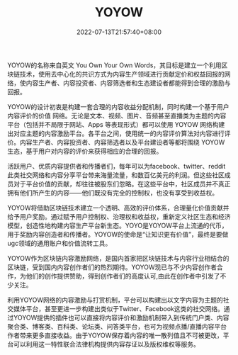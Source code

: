 ﻿---
weight: 
title: "YOYOW"
description: "YOYOW的名称来自英文 You Own Your Own Words，其目标是建立一个利用区块链技术，使用去中心化的共识方式为内容生产领域进行贡献定价和权益回报的网络，使内容生产者、内容投资者、内容筛选者和生态建设者都能得到合理的激励与回报。"
date: 2022-07-13T21:57:40+08:00
lastmod: 2022-07-13T16:45:40+08:00
draft: false
authors: ["yangsi"]
featuredImage: "yoyow.webp"
link: "https://yoyow.org/     https://www.120btc.com/baike/coin/183037272.html"
tags: ["数字代币","YOYOW"]
categories: ["navigation"]
navigation: ["数字代币"]
lightgallery: true
toc: true
pinned: false
recommend: false
recommend1: false
---
YOYOW的名称来自英文 You Own Your Own Words，其目标是建立一个利用区块链技术，使用去中心化的共识方式为内容生产领域进行贡献定价和权益回报的网络，使内容生产者、内容投资者、内容筛选者和生态建设者都能得到合理的激励与回报。

YOYOW的设计初衷是构建一套合理的内容收益分配机制，同时构建一个基于用户内容评价的价值 网络。无论是文本、视频、图片、音频甚至直播类为主题的内容平台（包括并不局限于网站、Apps 等表现形式）都可以使用 YOYOW 网络构建出对应主题的内容激励平台。各平台之间，使用统一的内容评价算法对内容进行评价。内容生产者、内容投资者、内容筛选者以及平台建设者等都将围绕 YOYOW 生态，基于用户对内容的评价来获得相应的合理的回报。

活跃用户、优质内容提供者和传播者们，每年可以为facebook、twitter、reddit此类社交网络和内容分享平台带来海量流量，和数百亿美元的利润。但这些社区成员对于平台价值的贡献，却往往被股东们忽略。在这些平台中，社区成员并不真正拥有他们所产生的内容——他们既没有完全的控制权，也没有享受到收益权。

YOYOW将借助区块链技术建立一个透明、高效的评价体系，合理量化价值贡献并给予用户奖励。通过赋予用户控制权、治理权和收益权，重新定义社区生态和经济模型，创造性地构建内容生产平台新生态。YOYO是YOYOW平台上流通的代币，用于奖励内容创造者和传播者。YOYOW的使命是“让知识更有价值”，最终是要做ugc领域的通用账户和价值流转工具。

YOYOW作为区块链内容激励网络，是国内首家把区块链技术与内容行业相结合的区块链，受到国内内容创作者们的热烈期待。YOYOW现已与不少内容创作者合作，为他们的创作提供赞助，得到创作者们的高度认可,由此在创作者中引发了不少关注。

利用YOYOW网络的内容激励与打赏机制，平台可以构建出以文字内容为主题的社交媒体平台，甚至更进一步构建出类似于Twitter、Facebook这类的社交网络。通过YOYOW提供的插件也可以直接将内容评价和激励机制带入到传统门户类、内容聚合类、博客类、百科类、论坛类、问答类平台，也可为视频点播/直播内容平台作者带来更多直接收益。由于YOYOW保存着内容的唯一散列值且不可被更改，平台可以利用这一特性联合法律机构提供内容存证以及版权维权等服务。

